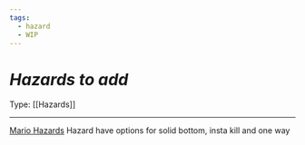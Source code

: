 ```yaml
---
tags:
  - hazard
  - WIP
---
```

# _Hazards to add_

Type: [[Hazards]]

----


[Mario Hazards](https://www.mariowiki.com/Category:Hazardous_objects)
Hazard have options for solid bottom, insta kill and one way